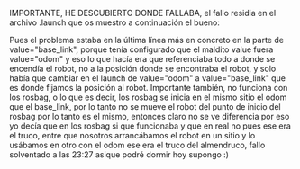 IMPORTANTE, HE DESCUBIERTO DONDE FALLABA, el fallo residia en el archivo .launch que os muestro a continuación el bueno:
<launch>
	<arg name="scan" default="/scan"/>
	<!--<arg name="machine" default="localhost"/>
	<arg name="user" default=""/> -->
	<node pkg="leg_detector" type="leg_detector" name="leg_detector" args="scan:=$(arg scan) $(find leg_detector)/config/trained_leg_detector.yaml" respawn="true" output="screen">
		<param name="fixed_frame" type="string" value="base_link"/>
	</node>
</launch>

Pues el problema estaba en la última línea <param name="fixed_frame" type="string" value="base_link"/> más en concreto en la parte de value="base_link", porque tenía configurado que el maldito value fuera value="odom" y eso lo que hacía era que referenciaba todo a donde se encendía el robot, no a la posición donde se encontraba el robot, y solo había que cambiar en el launch de value="odom" a value="base_link" que es donde fijamos la posición al robot.
Importante también, no funciona con los rosbag, o lo que es decir, los rosbag se inicia en el mismo sitio el odom que el base_link, por lo tanto no se mueve el robot del punto de inicio del rosbag por lo tanto es el mismo, entonces claro no se ve diferencia por eso yo decía que en los rosbag si que funcionaba y que en real no pues ese era el truco, entre que nosotros arrancábamos el robot en un sitio y lo usábamos en otro con el odom ese era el truco del almendruco, fallo solventado a las 23:27 asique podré dormir hoy supongo :)

